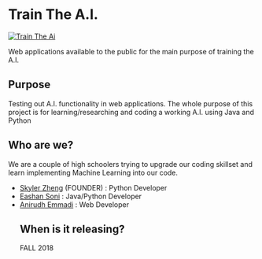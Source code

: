 # Train The A.I.

[![Train The Ai](http://donerightremodelingny.com/wp-content/uploads/2016/11/button-click-here.png)](http://traintheai.ml/)

Web applications available to the public for the main purpose of training the A.I.

## Purpose

Testing out A.I. functionality in web applications. The whole purpose of this project is for learning/researching and coding a working A.I. using Java and Python

## Who are we?

We are a couple of high schoolers trying to upgrade our coding skillset and learn implementing Machine Learning into our code.
<ul>
<li><a href="http://www.github.com/SkylerZheng45">Skyler Zheng</a> (FOUNDER) : Python Developer</li>
<li><a href="http://www.github.com/parrot15">Eashan Soni</a> : Java/Python Developer</li>
<li><a href="http://www.anirudhemmadi.com">Anirudh Emmadi</a> : Web Developer</li>

## When is it releasing?

FALL 2018
